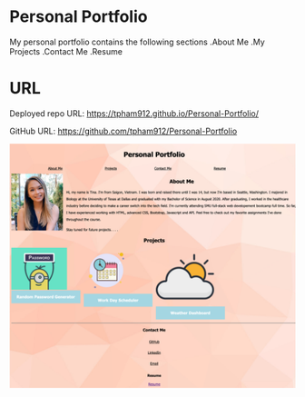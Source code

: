 # Personal Portfolio

My personal portfolio contains the following sections
.About Me
.My Projects 
.Contact Me
.Resume

# URL
Deployed repo URL: https://tpham912.github.io/Personal-Portfolio/

GitHub URL: https://github.com/tpham912/Personal-Portfolio

<img src="tpham912.github.io_Personal-Portfolio_.png">
